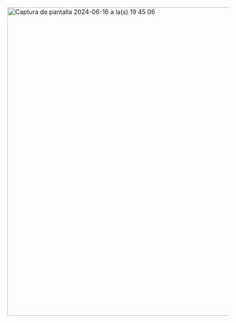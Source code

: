 <img width="703" alt="Captura de pantalla 2024-06-16 a la(s) 19 45 06" src="https://github.com/niconstvc/VeterinariaJs/assets/120123429/63e623ae-fb34-438a-9746-f13d5470a72c">
